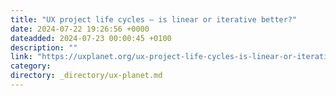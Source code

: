 ```yaml
---
title: "UX project life cycles — is linear or iterative better?"
date: 2024-07-22 19:26:56 +0000
dateadded: 2024-07-23 00:00:45 +0100
description: ""
link: "https://uxplanet.org/ux-project-life-cycles-is-linear-or-iterative-better-c802a0910ed1?source=rss----819cc2aaeee0---4"
category:
directory: _directory/ux-planet.md
---
```

